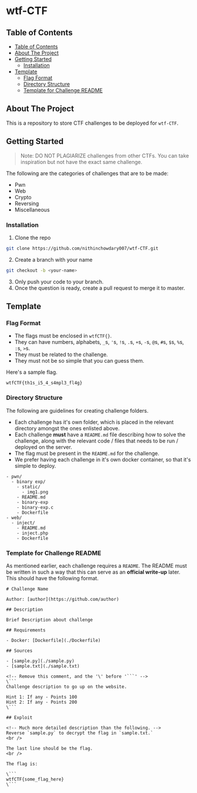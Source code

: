 # wtf-CTF

<!-- TABLE OF CONTENTS -->
## Table of Contents

- [Table of Contents](#table-of-contents)
- [About The Project](#about-the-project)
- [Getting Started](#getting-started)
  - [Installation](#installation)
- [Template](#template)
  - [Flag Format](#flag-format)
  - [Directory Structure](#directory-structure)
  - [Template for Challenge README](#template-for-challenge-readme)



<!-- ABOUT THE PROJECT -->
## About The Project

This is a repository to store CTF challenges to be deployed for `wtf-CTF`.

<!-- GETTING STARTED -->
## Getting Started

> Note: DO NOT PLAGIARIZE challenges from other CTFs. You can take inspiration but not have the exact same challenge.

The following are the categories of challenges that are to be made:

- Pwn
- Web
- Crypto
- Reversing
- Miscellaneous

### Installation

1. Clone the repo
```sh
git clone https://github.com/nithinchowdary007/wtf-CTF.git
```
2. Create a branch with your name
```sh
git checkout -b <your-name>
```
3. Only push your code to your branch.
4. Once the question is ready, create a pull request to merge it to master.

## Template

### Flag Format

- The flags must be enclosed in `wtfCTF{}`.
- They can have numbers, alphabets, `_`s, `'`s, `!`s, `.`s, `+`s, `-`s, `@`s, `#`s, `$`s, `%`s, `:`s, `>`s.
- They must be related to the challenge.
- They must not be so simple that you can guess them.

Here's a sample flag.

```
wtfCTF{th1s_i5_4_s4mpl3_fl4g}
```

### Directory Structure

The following are guidelines for creating challenge folders.

- Each challenge has it's own folder, which is placed in the relevant directory amongst the ones enlisted above.
- Each challenge **must** have a `README.md` file describing how to solve the challenge, along with the relevant code / files that needs to be run / deployed on the server.
- The flag must be present in the `README.md` for the challenge.
- We prefer having each challenge in it's own docker container, so that it's simple to deploy.

```
- pwn/
  - binary exp/
    - static/
      - img1.png
    - README.md
    - binary-exp
    - binary-exp.c
    - Dockerfile
- web/
  - inject/
    - README.md
    - inject.php
    - Dockerfile
```



### Template for Challenge README

As mentioned earlier, each challenge requires a `README`. The README must be written in such a way that this can serve as an **official write-up** later. This should have the following format.

```
# Challenge Name

Author: [author](https://github.com/author)

## Description

Brief Description about challenge

## Requirements

- Docker: [Dockerfile](./Dockerfile)

## Sources

- [sample.py](./sample.py)
- [sample.txt](./sample.txt)

<!-- Remove this comment, and the '\' before '```' -->
\```
Challenge description to go up on the website.

Hint 1: If any - Points 100
Hint 2: If any - Points 200
\```

## Exploit

<!-- Much more detailed description than the following. -->
Reverse `sample.py` to decrypt the flag in `sample.txt.`
<br />

The last line should be the flag.
<br />

The flag is:

\```
wtfCTF{some_flag_here}
\```
```
